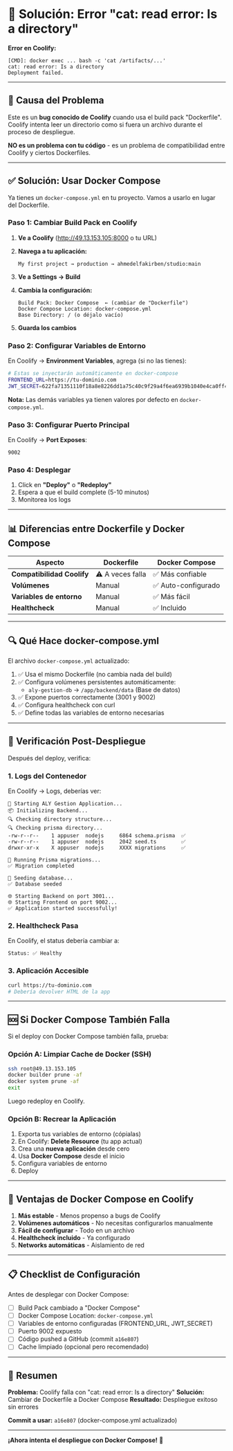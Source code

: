 # 🔧 Solución: Error "cat: read error: Is a directory"

**Error en Coolify:**
```
[CMD]: docker exec ... bash -c 'cat /artifacts/...'
cat: read error: Is a directory
Deployment failed.
```

---

## 🎯 Causa del Problema

Este es un **bug conocido de Coolify** cuando usa el build pack "Dockerfile". Coolify intenta leer un directorio como si fuera un archivo durante el proceso de despliegue.

**NO es un problema con tu código** - es un problema de compatibilidad entre Coolify y ciertos Dockerfiles.

---

## ✅ Solución: Usar Docker Compose

Ya tienes un `docker-compose.yml` en tu proyecto. Vamos a usarlo en lugar del Dockerfile.

### Paso 1: Cambiar Build Pack en Coolify

1. **Ve a Coolify** (http://49.13.153.105:8000 o tu URL)

2. **Navega a tu aplicación:**
   ```
   My first project → production → ahmedelfakirben/studio:main
   ```

3. **Ve a Settings → Build**

4. **Cambia la configuración:**
   ```
   Build Pack: Docker Compose  ← (cambiar de "Dockerfile")
   Docker Compose Location: docker-compose.yml
   Base Directory: / (o déjalo vacío)
   ```

5. **Guarda los cambios**

### Paso 2: Configurar Variables de Entorno

En Coolify → **Environment Variables**, agrega (si no las tienes):

```bash
# Estas se inyectarán automáticamente en docker-compose
FRONTEND_URL=https://tu-dominio.com
JWT_SECRET=622fa71351110f18a8e8226dd1a75c40c9f29a4f6ea6939b1040e4ca0ff4305c
```

**Nota:** Las demás variables ya tienen valores por defecto en `docker-compose.yml`.

### Paso 3: Configurar Puerto Principal

En Coolify → **Port Exposes**:
```
9002
```

### Paso 4: Desplegar

1. Click en **"Deploy"** o **"Redeploy"**
2. Espera a que el build complete (5-10 minutos)
3. Monitorea los logs

---

## 📊 Diferencias entre Dockerfile y Docker Compose

| Aspecto | Dockerfile | Docker Compose |
|---------|-----------|----------------|
| **Compatibilidad Coolify** | ⚠️ A veces falla | ✅ Más confiable |
| **Volúmenes** | Manual | ✅ Auto-configurado |
| **Variables de entorno** | Manual | ✅ Más fácil |
| **Healthcheck** | Manual | ✅ Incluido |

---

## 🔍 Qué Hace docker-compose.yml

El archivo `docker-compose.yml` actualizado:

1. ✅ Usa el mismo Dockerfile (no cambia nada del build)
2. ✅ Configura volúmenes persistentes automáticamente:
   - `aly-gestion-db` → `/app/backend/data` (Base de datos)
3. ✅ Expone puertos correctamente (3001 y 9002)
4. ✅ Configura healthcheck con curl
5. ✅ Define todas las variables de entorno necesarias

---

## 📝 Verificación Post-Despliegue

Después del deploy, verifica:

### 1. Logs del Contenedor

En Coolify → Logs, deberías ver:

```
🚀 Starting ALY Gestion Application...
📦 Initializing Backend...
🔍 Checking directory structure...
🔍 Checking prisma directory...
-rw-r--r--    1 appuser  nodejs     6864 schema.prisma  ✅
-rw-r--r--    1 appuser  nodejs     2042 seed.ts        ✅
drwxr-xr-x    X appuser  nodejs     XXXX migrations     ✅

🔄 Running Prisma migrations...
✅ Migration completed

🌱 Seeding database...
✅ Database seeded

🌐 Starting Backend on port 3001...
🌐 Starting Frontend on port 9002...
✅ Application started successfully!
```

### 2. Healthcheck Pasa

En Coolify, el status debería cambiar a:
```
Status: ✅ Healthy
```

### 3. Aplicación Accesible

```bash
curl https://tu-dominio.com
# Debería devolver HTML de la app
```

---

## 🆘 Si Docker Compose También Falla

Si el deploy con Docker Compose también falla, prueba:

### Opción A: Limpiar Cache de Docker (SSH)

```bash
ssh root@49.13.153.105
docker builder prune -af
docker system prune -af
exit
```

Luego redeploy en Coolify.

### Opción B: Recrear la Aplicación

1. Exporta tus variables de entorno (cópialas)
2. En Coolify: **Delete Resource** (tu app actual)
3. Crea una **nueva aplicación** desde cero
4. Usa **Docker Compose** desde el inicio
5. Configura variables de entorno
6. Deploy

---

## 🎯 Ventajas de Docker Compose en Coolify

1. **Más estable** - Menos propenso a bugs de Coolify
2. **Volúmenes automáticos** - No necesitas configurarlos manualmente
3. **Fácil de configurar** - Todo en un archivo
4. **Healthcheck incluido** - Ya configurado
5. **Networks automáticas** - Aislamiento de red

---

## 📋 Checklist de Configuración

Antes de desplegar con Docker Compose:

- [ ] Build Pack cambiado a "Docker Compose"
- [ ] Docker Compose Location: `docker-compose.yml`
- [ ] Variables de entorno configuradas (FRONTEND_URL, JWT_SECRET)
- [ ] Puerto 9002 expuesto
- [ ] Código pushed a GitHub (commit `a16e807`)
- [ ] Cache limpiado (opcional pero recomendado)

---

## 🚀 Resumen

**Problema:** Coolify falla con "cat: read error: Is a directory"
**Solución:** Cambiar de Dockerfile a Docker Compose
**Resultado:** Despliegue exitoso sin errores

**Commit a usar:** `a16e807` (docker-compose.yml actualizado)

---

**¡Ahora intenta el despliegue con Docker Compose!** 🎯
